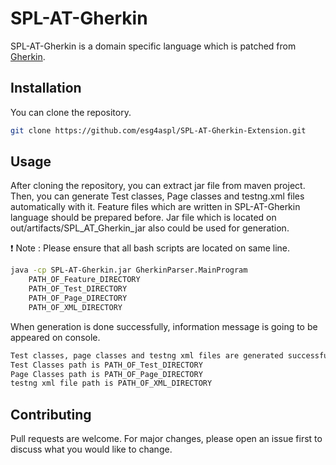 # SPL-AT-Gherkin

SPL-AT-Gherkin is a domain specific language which is patched from [Gherkin](https://cucumber.io/docs/gherkin/). 

## Installation

You can clone the repository.

```bash
git clone https://github.com/esg4aspl/SPL-AT-Gherkin-Extension.git
```

## Usage
After cloning the repository, you can extract jar file from maven project. Then, you can generate Test classes, Page classes and testng.xml files automatically with it.
Feature files which are written in SPL-AT-Gherkin language should be prepared before. Jar file which is located on out/artifacts/SPL_AT_Gherkin_jar also could be used for generation. 

:exclamation: Note : Please ensure that all bash scripts are located on same line. 

```bash
java -cp SPL-AT-Gherkin.jar GherkinParser.MainProgram
    PATH_OF_Feature_DIRECTORY
    PATH_OF_Test_DIRECTORY
    PATH_OF_Page_DIRECTORY
    PATH_OF_XML_DIRECTORY
```
When generation is done successfully, information message is going to be appeared on console.
```bash
Test classes, page classes and testng xml files are generated successfully.
Test Classes path is PATH_OF_Test_DIRECTORY
Page Classes path is PATH_OF_Page_DIRECTORY
testng xml file path is PATH_OF_XML_DIRECTORY
```
## Contributing
Pull requests are welcome. For major changes, please open an issue first to discuss what you would like to change.
